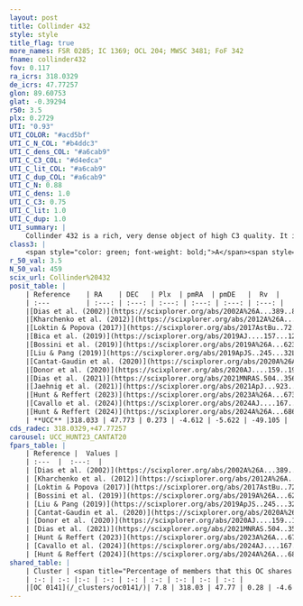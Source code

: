 ```yaml
---
layout: post
title: Collinder 432
style: style
title_flag: true
more_names: FSR 0285; IC 1369; OCL 204; MWSC 3481; FoF 342
fname: collinder432
fov: 0.117
ra_icrs: 318.0329
de_icrs: 47.77257
glon: 89.60753
glat: -0.39294
r50: 3.5
plx: 0.2729
UTI: "0.93"
UTI_COLOR: "#acd5bf"
UTI_C_N_COL: "#b4ddc3"
UTI_C_dens_COL: "#a6cab9"
UTI_C_C3_COL: "#d4edca"
UTI_C_lit_COL: "#a6cab9"
UTI_C_dup_COL: "#a6cab9"
UTI_C_N: 0.88
UTI_C_dens: 1.0
UTI_C_C3: 0.75
UTI_C_lit: 1.0
UTI_C_dup: 1.0
UTI_summary: |
    Collinder 432 is a rich, very dense object of high C3 quality. It is very well-studied in the literature. This object shares a very small percentage of members with a later reported entry.
class3: |
    <span style="color: green; font-weight: bold;">A</span><span style="color: #FFC300; font-weight: bold;">B</span>
r_50_val: 3.5
N_50_val: 459
scix_url: Collinder%20432
posit_table: |
    | Reference    | RA    | DEC   | Plx  | pmRA  | pmDE   |  Rv  |
    | :---         | :---: | :---: | :---: | :---: | :---: | :---: |
    |[Dias et al. (2002)](https://scixplorer.org/abs/2002A%26A...389..871D) | 318.025 | 47.733 | -- | -3.36 | -5.37 | -- |
    |[Kharchenko et al. (2012)](https://scixplorer.org/abs/2012A%26A...543A.156K) | 318.048 | 47.755 | -- | -4.02 | -0.91 | -- |
    |[Loktin & Popova (2017)](https://scixplorer.org/abs/2017AstBu..72..257L) | 318.03 | 47.755 | -- | -0.869 | -0.083 | -- |
    |[Bica et al. (2019)](https://scixplorer.org/abs/2019AJ....157...12B) | 318.029 | 47.764 | -- | -- | -- | -- |
    |[Bossini et al. (2019)](https://scixplorer.org/abs/2019A%26A...623A.108B) | 318.033 | 47.77 | -- | -- | -- | -- |
    |[Liu & Pang (2019)](https://scixplorer.org/abs/2019ApJS..245...32L) | 318.03 | 47.772 | 0.28 | -4.652 | -5.604 | -- |
    |[Cantat-Gaudin et al. (2020)](https://scixplorer.org/abs/2020A%26A...640A...1C) | 318.033 | 47.77 | 0.262 | -4.644 | -5.609 | -- |
    |[Donor et al. (2020)](https://scixplorer.org/abs/2020AJ....159..199D) | 318.048 | 47.755 | -- | -4.68 | -5.55 | -48.5 |
    |[Dias et al. (2021)](https://scixplorer.org/abs/2021MNRAS.504..356D) | 318.024 | 47.768 | 0.265 | -4.638 | -5.6 | -47.338 |
    |[Jaehnig et al. (2021)](https://scixplorer.org/abs/2021ApJ...923..129J) | 318.029 | 47.769 | 0.288 | -4.641 | -5.6 | -- |
    |[Hunt & Reffert (2023)](https://scixplorer.org/abs/2023A%26A...673A.114H) | 318.033 | 47.776 | 0.271 | -4.603 | -5.629 | -45.727 |
    |[Cavallo et al. (2024)](https://scixplorer.org/abs/2024AJ....167...12C) | 318.041 | 47.781 | 0.264 | -- | -- | -- |
    |[Hunt & Reffert (2024)](https://scixplorer.org/abs/2024A%26A...686A..42H) | 318.033 | 47.776 | 0.271 | -4.603 | -5.629 | -45.727 |
    | **UCC** |318.033 | 47.773 | 0.273 | -4.612 | -5.622 | -49.105 | 
cds_radec: 318.0329,+47.77257
carousel: UCC_HUNT23_CANTAT20
fpars_table: |
    | Reference |  Values |
    | :---  |  :---:  |
    | [Dias et al. (2002)](https://scixplorer.org/abs/2002A%26A...389..871D) | `E(B-V)=0.572, Dist=2083.0, Age=8.64, [Fe/H]=0.09` |
    | [Kharchenko et al. (2012)](https://scixplorer.org/abs/2012A%26A...543A.156K) | `e_bv=0.573, distance=2530, log_age=8.54` |
    | [Loktin & Popova (2017)](https://scixplorer.org/abs/2017AstBu..72..257L) | `E(B-V)=0.565, Dmod=11.778, logt=8.66` |
    | [Bossini et al. (2019)](https://scixplorer.org/abs/2019A%26A...623A.108B) | `AV=2.05, Dist=12.543, logA=8.462, Fe/H=0.09` |
    | [Liu & Pang (2019)](https://scixplorer.org/abs/2019ApJS..245...32L) | `Age=0.741, Z=0.5` |
    | [Cantat-Gaudin et al. (2020)](https://scixplorer.org/abs/2020A%26A...640A...1C) | `AVNN=2.11, DMNN=12.59, AgeNN=8.46` |
    | [Donor et al. (2020)](https://scixplorer.org/abs/2020AJ....159..199D) | `Fe/H=-0.08` |
    | [Dias et al. (2021)](https://scixplorer.org/abs/2021MNRAS.504..356D) | `Av=2.494, Dist=2812, logage=8.52, [Fe/H]=-0.023` |
    | [Hunt & Reffert (2023)](https://scixplorer.org/abs/2023A%26A...673A.114H) | `AV50=2.792, diffAV50=1.697, MOD50=12.672, logAge50=8.264` |
    | [Cavallo et al. (2024)](https://scixplorer.org/abs/2024AJ....167...12C) | `AV50=2.84, dMod50=12.58, logAge50=8.34, [Fe/H]50=0.17` |
    | [Hunt & Reffert (2024)](https://scixplorer.org/abs/2024A%26A...686A..42H) | `MassJ=3589.05` |
shared_table: |
    | Cluster | <span title="Percentage of members that this OC shares with the ones listed">%</span>   | RA   | DEC   | Plx   | pmRA  | pmDE  | Rv | UTI |
    | :-: | :-: |:-: | :-: | :-: | :-: | :-: | :-: | :-: |
    |[OC 0141](/_clusters/oc0141/)| 7.8 | 318.03 | 47.77 | 0.28 | -4.6 | -5.64 | -48.27 |0.0 |
---
```

